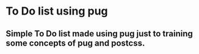 # To Do list using pug

## Simple To Do list made using pug just to training some concepts of pug and postcss.
